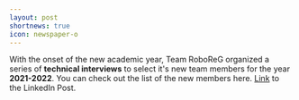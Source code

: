 ```yaml
---
layout: post
shortnews: true
icon: newspaper-o
---
```


With the onset of the new academic year, Team RoboReG organized a series of <strong>technical interviews</strong> to select it's new team members for the year <strong>2021-2022</strong>. You can check out the list of the new members here. <a href="https://www.linkedin.com/feed/update/urn:li:activity:6843529940516802560">Link</a> to the LinkedIn Post.